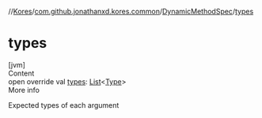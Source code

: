 //[Kores](../../index.md)/[com.github.jonathanxd.kores.common](../index.md)/[DynamicMethodSpec](index.md)/[types](types.md)



# types  
[jvm]  
Content  
open override val [types](types.md): [List](https://kotlinlang.org/api/latest/jvm/stdlib/kotlin.collections/-list/index.html)<[Type](https://docs.oracle.com/javase/8/docs/api/java/lang/reflect/Type.html)>  
More info  


Expected types of each argument

  



